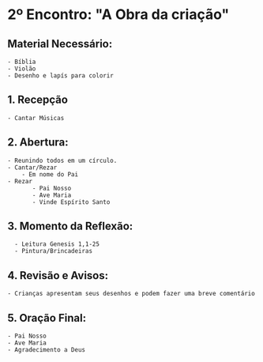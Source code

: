# 2º Encontro: "A Obra da criação"

## Material Necessário:
    - Bíblia
    - Violão
    - Desenho e lapís para colorir

## 1. Recepção
	- Cantar Músicas				

## 2. Abertura:
    - Reunindo todos em um círculo.    
    - Cantar/Rezar 
		- Em nome do Pai
    - Rezar 		
		   - Pai Nosso
		   - Ave Maria
		   - Vinde Espírito Santo
	
## 3. Momento da Reflexão:	
	  - Leitura Genesis 1,1-25
	  - Pintura/Brincadeiras
		
## 4. Revisão e Avisos:
    - Crianças apresentam seus desenhos e podem fazer uma breve comentário

## 5. Oração Final:
    - Pai Nosso 
    - Ave Maria
    - Agradecimento a Deus
